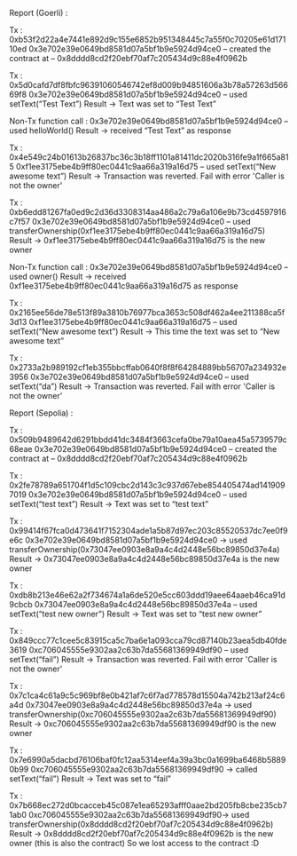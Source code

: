Report (Goerli) :

Tx : 0xb53f2d22a4e7441e892d9c155e6852b951348445c7a55f0c70205e61d17110ed
0x3e702e39e0649bd8581d07a5bf1b9e5924d94ce0 – created the contract at – 0x8dddd8cd2f20ebf70af7c205434d9c88e4f0962b

Tx : 0x5d0cafd7df8fbfc96391060546742ef8d009b94851606a3b78a57263d56669f8
0x3e702e39e0649bd8581d07a5bf1b9e5924d94ce0 – used setText(“Test Text”)
Result → Text was set to “Test Text”

Non-Tx function call :
0x3e702e39e0649bd8581d07a5bf1b9e5924d94ce0 – used helloWorld() 
Result → received “Test Text” as response

Tx : 0x4e549c24b01613b26837bc36c3b18ff1101a81411dc2020b316fe9a1f665a815
0xf1ee3175ebe4b9ff80ec0441c9aa66a319a16d75 – used setText(“New awesome text”)
Result → Transaction was reverted. Fail with error 'Caller is not the owner'

Tx : 0xb6edd81267fa0ed9c2d36d3308314aa486a2c79a6a106e9b73cd4597916c7f57
0x3e702e39e0649bd8581d07a5bf1b9e5924d94ce0 – used transferOwnership(0xf1ee3175ebe4b9ff80ec0441c9aa66a319a16d75)
Result → 0xf1ee3175ebe4b9ff80ec0441c9aa66a319a16d75 is the new owner

Non-Tx function call : 
0x3e702e39e0649bd8581d07a5bf1b9e5924d94ce0 – used owner()
Result → received  0xf1ee3175ebe4b9ff80ec0441c9aa66a319a16d75 as response

Tx : 0x2165ee56de78e513f89a3810b76977bca3653c508df462a4ee211388ca5f3d13
0xf1ee3175ebe4b9ff80ec0441c9aa66a319a16d75 – used setText(“New awesome text”)
Result → This time the text was set to “New awesome text”

Tx : 0x2733a2b989192cf1eb355bbcffab0640f8f8f64284889bb56707a234932e3956
0x3e702e39e0649bd8581d07a5bf1b9e5924d94ce0 – used setText(“da”)
Result → Transaction was reverted. Fail with error 'Caller is not the owner'

Report (Sepolia) : 

Tx : 0x509b9489642d6291bbdd41dc3484f3663cefa0be79a10aea45a5739579c68eae
0x3e702e39e0649bd8581d07a5bf1b9e5924d94ce0 – created the contract at – 0x8dddd8cd2f20ebf70af7c205434d9c88e4f0962b

Tx : 0x2fe78789a651704f1d5c109cbc2d143c3c937d67ebe854405474ad1419097019
0x3e702e39e0649bd8581d07a5bf1b9e5924d94ce0 – used setText(“test text”)
Result → Text was set to “test text”

Tx : 0x99414f67fca0d473641f7152304ade1a5b87d97ec203c85520537dc7ee0f9e6c
0x3e702e39e0649bd8581d07a5bf1b9e5924d94ce0 → used transferOwnership(0x73047ee0903e8a9a4c4d2448e56bc89850d37e4a)
Result → 0x73047ee0903e8a9a4c4d2448e56bc89850d37e4a is the new owner

Tx : 0xdb8b213e46e62a2f734674a1a6de520e5cc603ddd19aee64aaeb46ca91d9cbcb
0x73047ee0903e8a9a4c4d2448e56bc89850d37e4a – used setText(“test new owner”)
Result → Text was set to “test new owner”

Tx : 0x849ccc77c1cee5c83915ca5c7ba6e1a093cca79cd87140b23aea5db40fde3619
0xc706045555e9302aa2c63b7da55681369949df90 – used setText(“fail”)
Result → Transaction was reverted. Fail with error 'Caller is not the owner'

Tx : 0x7c1ca4c61a9c5c969bf8e0b421af7c6f7ad778578d15504a742b213af24c6a4d
0x73047ee0903e8a9a4c4d2448e56bc89850d37e4a → used transferOwnership(0xc706045555e9302aa2c63b7da55681369949df90)
Result → 0xc706045555e9302aa2c63b7da55681369949df90 is the new owner

Tx : 0x7e6990a5dacbd76106baf0fc12aa5314eef4a39a3bc0a1699ba6468b58890b99
0xc706045555e9302aa2c63b7da55681369949df90 → called setText(“fail”)
Result → Text was set to “fail”

Tx : 0x7b668ec272d0bcacceb45c087e1ea65293afff0aae2bd205fb8cbe235cb71ab0
0xc706045555e9302aa2c63b7da55681369949df90→ used transferOwnership(0x8dddd8cd2f20ebf70af7c205434d9c88e4f0962b)
Result → 0x8dddd8cd2f20ebf70af7c205434d9c88e4f0962b is the new owner (this is also the contract)
So we lost access to the contract :D
